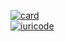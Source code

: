 [![card](https://github-readme-stats.vercel.app/api?username=gustavo2244&theme=Tokyonight)](https://github.com/gustavo2244)
<br />
[![iuricode](https://github-readme-stats.vercel.app/api/top-langs/?username=gustavo2244&hide=html&layout=compact&theme=Tokyonight)](https://github.com/gustavo2244)
